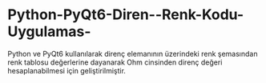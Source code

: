 # Python-PyQt6-Diren--Renk-Kodu-Uygulamas-
Python ve PyQt6 kullanılarak direnç elemanının üzerindeki renk şemasından renk tablosu değerlerine dayanarak Ohm cinsinden direnç değeri hesaplanabilmesi için geliştirilmiştir.
